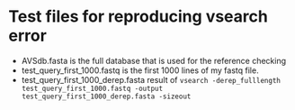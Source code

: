 Test files for reproducing vsearch error
===============

- AVSdb.fasta is the full database that is used for the reference checking
- test_query_first_1000.fastq is the first 1000 lines of my fastq file. 
- test_query_first_1000_derep.fasta result of `vsearch -derep_fulllength test_query_first_1000.fastq -output test_query_first_1000_derep.fasta -sizeout`

